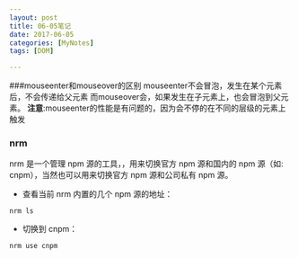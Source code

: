 ```yaml
---
layout: post
title: 06-05笔记
date: 2017-06-05
categories: [MyNotes]
tags: [DOM]

---
```


###mouseenter和mouseover的区别
mouseenter不会冒泡，发生在某个元素后，不会传递给父元素
而mouseover会，如果发生在子元素上，也会冒泡到父元素。
**注意**:mouseenter的性能是有问题的，因为会不停的在不同的层级的元素上触发

### nrm
nrm 是一个管理 npm 源的工具，，用来切换官方 npm 源和国内的 npm 源（如: cnpm），当然也可以用来切换官方 npm 源和公司私有 npm 源。
- 查看当前 nrm 内置的几个 npm 源的地址：
```
nrm ls
```
- 切换到 cnpm：
```
nrm use cnpm
```